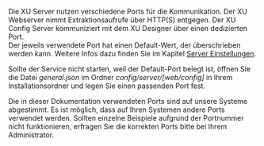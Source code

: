 Die XU Server nutzen verschiedene Ports für die Kommunikation. Der XU Webserver nimmt Extraktionsaufrufe über HTTP(S) entgegen. Der XU Config Server kommuniziert mit dem XU Designer über einen dedizierten Port. <br>
Der jeweils verwendete Port hat einen Default-Wert, der überschrieben werden kann. Weitere Infos dazu finden Sie im Kapitel [Server Einstellungen](./server_einstellungen_in_xu_3_x).

Sollte der Service nicht starten, weil der Default-Port belegt ist, öffnen Sie die Datei *general.json* im Ordner *config/server/[web/config]* in Ihrem Installationsordner und legen Sie einen passenden Port fest.

Die in dieser Dokumentation verwendeten Ports sind auf unsere Systeme abgestimmt. Es ist möglich, dass auf Ihren Systemen andere Ports verwendet werden. Sollten einzelne Beispiele aufgrund der Portnummer nicht funktionieren, erfragen Sie die korrekten Ports bitte bei Ihrem Administrator.

